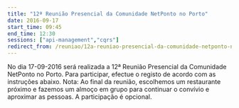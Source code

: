 ```yaml
---
title: "12ª Reunião Presencial da Comunidade NetPonto no Porto"
date: 2016-09-17
start_time: 09:45
end_time: 12:30
sessions: ["api-management","cqrs"]
redirect_from: /reuniao/12a-reuniao-presencial-da-comunidade-netponto-no-porto/
---
```

No dia 17-09-2016 será realizada a 12ª  Reunião Presencial da Comunidade NetPonto no Porto. Para participar, efectue o registo de acordo com as instruções abaixo.
Nota: Ao final da reunião, escolhemos um restaurante próximo e fazemos um almoço em grupo para continuar o convívio e aproximar as pessoas. A participação é opcional.